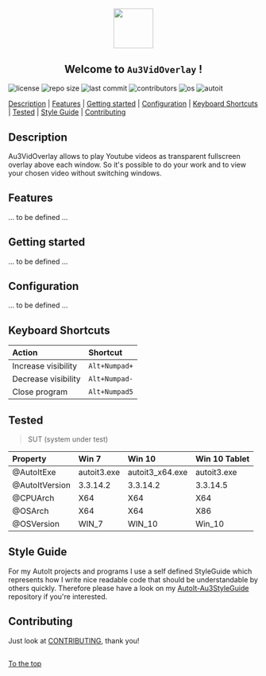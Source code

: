 #####

<p align="center">
    <img src="http://sven-seyfert.de/media/logo_circle.png" width="80" />
    <h2 align="center">Welcome to <code>Au3VidOverlay</code> !</h2>
</p>

![license](https://img.shields.io/badge/license-MIT-green.svg?logo=github)
![repo size](https://img.shields.io/github/repo-size/Sven-Seyfert/AutoIt-Au3VidOverlay.svg?logo=github)
![last commit](https://img.shields.io/github/last-commit/Sven-Seyfert/AutoIt-Au3VidOverlay.svg?logo=github)
![contributors](https://img.shields.io/github/contributors/Sven-Seyfert/AutoIt-Au3VidOverlay.svg?logo=github)
![os](https://img.shields.io/badge/os-windows-blueviolet.svg?logo=windows)
![autoit](https://img.shields.io/badge/autoit-rockz-9cf.svg?logo=visual-studio-code)

[Description](#description) | [Features](#features) | [Getting started](#getting-started) | [Configuration](#configuration) | [Keyboard Shortcuts](#keyboard-shortcuts) | [Tested](#tested) | [Style Guide](#style-guide) | [Contributing](#contributing)

## Description

Au3VidOverlay allows to play Youtube videos as transparent fullscreen overlay above each window. So it's possible to do your work and to view your chosen video without switching windows.

## Features

... to be defined ...

## Getting started

... to be defined ...

## Configuration

... to be defined ...

## Keyboard Shortcuts

| Action              | Shortcut      |
| :------------------ | :------------ |
| Increase visibility | `Alt+Numpad+` |
| Decrease visibility | `Alt+Numpad-` |
| Close program       | `Alt+Numpad5` |

## Tested

> SUT (system under test)

| Property       | Win 7       | Win 10          | Win 10 Tablet |
| :------------- | :---------- | :-------------- | :------------ |
| @AutoItExe     | autoit3.exe | autoit3_x64.exe | autoit3.exe   |
| @AutoItVersion | 3.3.14.2    | 3.3.14.2        | 3.3.14.5      |
| @CPUArch       | X64         | X64             | X64           |
| @OSArch        | X64         | X64             | X86           |
| @OSVersion     | WIN_7       | WIN_10          | Win_10        |

## Style Guide

For my AutoIt projects and programs I use a self defined StyleGuide which represents how I write nice readable code that should be understandable by others quickly. Therefore please have a look on my [AutoIt-Au3StyleGuide](https://github.com/Sven-Seyfert/AutoIt-Au3StyleGuide/blob/master/README.md) repository if you're interested.

## Contributing

Just look at [CONTRIBUTING](https://github.com/Sven-Seyfert/AutoIt-Au3VidOverlay/blob/master/docs/CONTRIBUTING.md), thank you!

##

[To the top](#)
